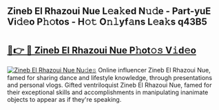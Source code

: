 ## Zineb El Rhazoui Nue L𝚎a𝚔ed N𝚞𝚍e - Part-yuE Vi𝚍𝚎o P𝚑𝚘tos - H𝚘𝚝 O𝚗𝚕yf𝚊ns L𝚎a𝚔s q43B5

# <h2><a href="http://kfcwke.oniu.top/?m=Zineb+El+Rhazoui+Nue">🔗👉 🔴 Zineb El Rhazoui Nue P𝚑ot𝚘𝚜 V𝚒d𝚎o</a></h2>

[![Zineb El Rhazoui Nue Nu𝚍e𝚜](https://i.imgur.com/0qMVB7G.gif)](http://kfcwke.oniu.top/?m=Zineb+El+Rhazoui+Nue)
Online influencer Zineb El Rhazoui Nue, famed for sharing dance and lifestyle knowledge, through presentations and personal vlogs. Gifted ventriloquist Zineb El Rhazoui Nue, famed for their exceptional skills and accomplishments in manipulating inanimate objects to appear as if they're speaking.  
